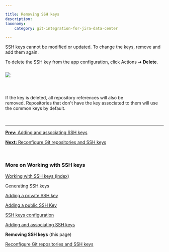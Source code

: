 ```yaml
---

title: Removing SSH keys
description:
taxonomy:
    category: git-integration-for-jira-data-center

---
```


SSH keys cannot be modified or updated. To change the keys, remove and add them again.

To delete the SSH key from the app configuration, click Actions ➜ **Delete**.

<img src='/wp-content/uploads/gij-ssh-addkey-list-del-key.png' style='display:block;margin:25px auto;max-width:100%' />

&nbsp;

<div class="bbb-callout bbb--note">
    <div class="irow">
    <div class="ilogobox">
        <span class="logoimg"></span>
    </div>
    <div class="imsgbox">
        If the key is deleted, all repository references will also be removed. Repositories that don't have the key associated to them will use the common keys by default.
    </div>
    </div>
</div>

&nbsp;
* * *

[**Prev:** Adding and associating SSH keys](/git-integration-for-jira-data-center/adding-and-associating-ssh-keys-gij-self-managed)

[**Next:** Reconfigure Git repositories and SSH keys](/git-integration-for-jira-data-center/reconfigure-git-repositories-and-ssh-keys-gij-self-managed)

&nbsp;

### More on Working with SSH keys

[Working with SSH keys (index)](/git-integration-for-jira-data-center/working-with-ssh-keys-gij-self-managed)

[Generating SSH keys](/git-integration-for-jira-data-center/generating-ssh-keys-gij-self-managed)

[Adding a private SSH key](/git-integration-for-jira-data-center/adding-a-private-ssh-key-gij-self-managed)

[Adding a public SSH Key](/git-integration-for-jira-data-center/adding-a-public-ssh-key-gij-self-managed)

[SSH keys configuration](/git-integration-for-jira-data-center/ssh-keys-configuration-gij-self-managed)

[Adding and associating SSH keys](/git-integration-for-jira-data-center/adding-and-associating-ssh-keys-gij-self-managed)

**Removing SSH keys** (this page)

[Reconfigure Git repositories and SSH keys](/git-integration-for-jira-data-center/reconfigure-git-repositories-and-ssh-keys-gij-self-managed)


